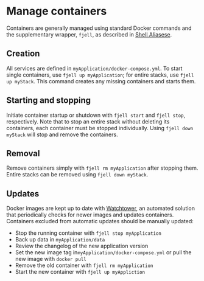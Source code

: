# Manage containers
Containers are generally managed using standard Docker commands and the supplementary wrapper, `fjell`, as described in [Shell Aliasese](/host/shell-aliases#docker-wrapper).

## Creation
All services are defined in `myApplication/docker-compose.yml`. To start single containers, use `fjell up myApplication`; for entire stacks, use `fjell up myStack`. This command creates any missing containers and starts them.

## Starting and stopping
Initiate container startup or shutdown with `fjell start` and `fjell stop`, respectively. Note that to stop an entire stack without deleting its containers, each container must be stopped individually. Using `fjell down myStack` will stop and remove the containers.

## Removal
Remove containers simply with `fjell rm myApplication` after stopping them. Entire stacks can be removed using `fjell down myStack`.

## Updates
Docker images are kept up to date with [Watchtower](/stacks/other#watchtower), an automated solution that periodically checks for newer images and updates containers. Containers excluded from automatic updates should be manually updated:

- Stop the running container with `fjell stop myApplication`
- Back up data in `myApplication/data`
- Review the changelog of the new application version
- Set the new image tag in`myApplication/docker-compose.yml` or pull the new image with `docker pull`
- Remove the old container with `fjell rm myApplication`
- Start the new container with `fjell up myAppliction`
